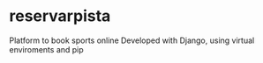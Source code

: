 # reservarpista
Platform to book sports online
Developed with Django, using virtual enviroments and pip
